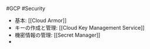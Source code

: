 #GCP #Security 

- 基本: [[Cloud Armor]]
- キーの作成と管理: [[Cloud Key Management Service]]
- 機密情報の管理: [[Secret Manager]]
- 